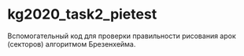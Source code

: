 # kg2020_task2_pietest
Вспомогательный код для проверки правильности рисования арок (секторов) алгоритмом Брезенхейма.

